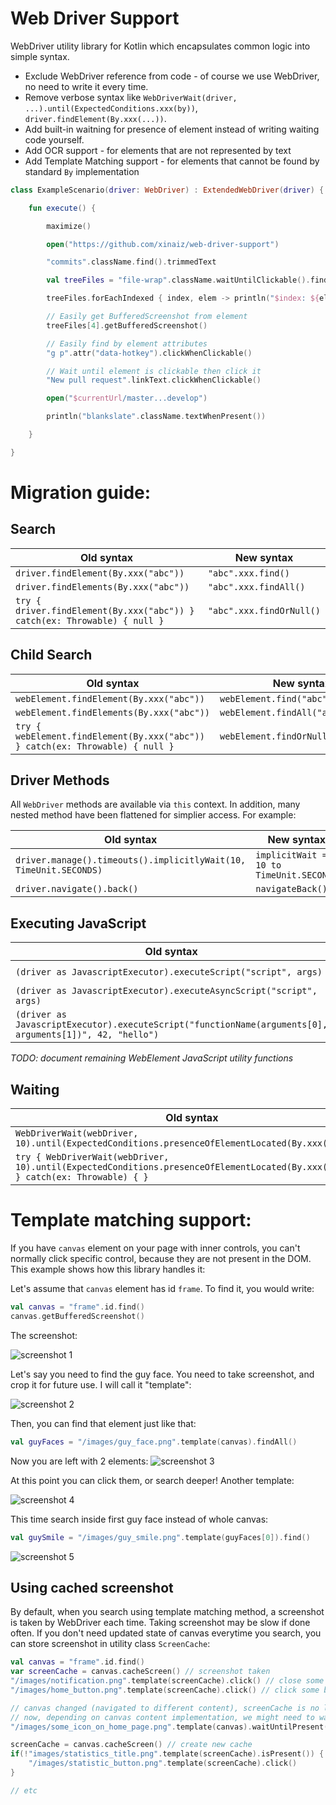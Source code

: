 # Web Driver Support
WebDriver utility library for Kotlin which encapsulates common logic into simple syntax.
* Exclude WebDriver reference from code - of course we use WebDriver, no need to write it every time.
* Remove verbose syntax like `WebDriverWait(driver, ...).until(ExpectedConditions.xxx(by))`, `driver.findElement(By.xxx(...))`.
* Add built-in waitning for presence of element instead of writing waiting code yourself.
* Add OCR support - for elements that are not represented by text
* Add Template Matching support - for elements that cannot be found by standard `By` implementation

```kotlin
class ExampleScenario(driver: WebDriver) : ExtendedWebDriver(driver) {

    fun execute() {

        maximize()

        open("https://github.com/xinaiz/web-driver-support")

        "commits".className.find().trimmedText

        val treeFiles = "file-wrap".className.waitUntilClickable().findAll("tr".tag)

        treeFiles.forEachIndexed { index, elem -> println("$index: ${elem.text}") }

        // Easily get BufferedScreenshot from element
        treeFiles[4].getBufferedScreenshot()

        // Easily find by element attributes
        "g p".attr("data-hotkey").clickWhenClickable()

        // Wait until element is clickable then click it
        "New pull request".linkText.clickWhenClickable()

        open("$currentUrl/master...develop")

        println("blankslate".className.textWhenPresent())

    }

}

```

# Migration guide:
## Search ##
| Old syntax | New syntax |
| --- | --- |
| `driver.findElement(By.xxx("abc"))` | `"abc".xxx.find()` |
| `driver.findElements(By.xxx("abc"))` | `"abc".xxx.findAll()` |
| `try { driver.findElement(By.xxx("abc")) } catch(ex: Throwable) { null }`  | `"abc".xxx.findOrNull()` |
## Child Search ##
| Old syntax | New syntax |
| --- | --- |
| `webElement.findElement(By.xxx("abc"))` | `webElement.find("abc".xxx)`|
| `webElement.findElements(By.xxx("abc"))` | `webElement.findAll("abc".xxx)`|
| `try { webElement.findElement(By.xxx("abc")) } catch(ex: Throwable) { null }` | `webElement.findOrNull("abc".xxx)`|
## Driver Methods ##
All `WebDriver` methods are available via `this` context. In addition, many nested method have been flattened for simplier access. For example: 

| Old syntax | New syntax |
| --- | --- |
| `driver.manage().timeouts().implicitlyWait(10, TimeUnit.SECONDS)` | `implicitWait = 10 to TimeUnit.SECONDS`|
| `driver.navigate().back()` | `navigateBack()`|
## Executing JavaScript ##
| Old syntax | New syntax |
| --- | --- |
| `(driver as JavascriptExecutor).executeScript("script", args)` | `executeScript("script", args)`|
| `(driver as JavascriptExecutor).executeAsyncScript("script", args)` | `executeScriptAsync("script", args)`|
| `(driver as JavascriptExecutor).executeScript("functionName(arguments[0], arguments[1])", 42, "hello")` | `runFunction("functionName", 42, "hello")`|

*TODO: document remaining WebElement JavaScript utility functions*
## Waiting ##
| Old syntax | New syntax |
| --- | --- |
| `WebDriverWait(webDriver, 10).until(ExpectedConditions.presenceOfElementLocated(By.xxx("abc")))` | `"abc".xxx.waitUntilPresent(10)`|
| `try { WebDriverWait(webDriver, 10).until(ExpectedConditions.presenceOfElementLocated(By.xxx("abc"))) } catch(ex: Throwable) { } ` | `"abc".xxx.waitUntilPresentOrNull()`|

# Template matching support:

If you have `canvas` element on your page with inner controls, you can't normally click specific control, because they are not present in the DOM. This example shows how this library handles it:

Let's assume that `canvas` element has id `frame`. To find it, you would write:
```kotlin
val canvas = "frame".id.find()
canvas.getBufferedScreenshot()
```

The screenshot:

![screenshot 1](https://i.imgur.com/gg5Qau9.png)

Let's say you need to find the guy face. You need to take screenshot, and crop it for future use. I will call it "template":

![screenshot 2](https://i.imgur.com/Dgc3PCl.png)

Then, you can find that element just like that:
```kotlin
val guyFaces = "/images/guy_face.png".template(canvas).findAll()
```
Now you are left with 2 elements:
![screenshot 3](https://i.imgur.com/Dm5wY3B.png)

At this point you can click them, or search deeper!
Another template:

![screenshot 4](https://i.imgur.com/Ic6FWkL.png)

This time search inside first guy face instead of whole canvas:
```kotlin
val guySmile = "/images/guy_smile.png".template(guyFaces[0]).find()
```

![screenshot 5](https://i.imgur.com/x29xk1C.png)

## Using cached screenshot ##
By default, when you search using template matching method, a screenshot is taken by WebDriver each time. Taking screenshot may be slow if done often. If you don't need updated state of canvas everytime you search, you can store screenshot in utility class `ScreenCache`:

```kotlin
val canvas = "frame".id.find()
var screenCache = canvas.cacheScreen() // screenshot taken
"/images/notification.png".template(screenCache).click() // close some notification
"/images/home_button.png".template(screenCache).click() // click some button

// canvas changed (navigated to different content), screenCache is no longer valid
// now, depending on canvas content implementation, we might need to wait until new page appears
"/images/some_icon_on_home_page.png".template(canvas).waitUntilPresent()

screenCache = canvas.cacheScreen() // create new cache
if(!"images/statistics_title.png".template(screenCache).isPresent()) {
    "/images/statistic_button.png".template(screenCache).click()
}

// etc
```
